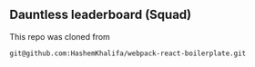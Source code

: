 ## Dauntless leaderboard (Squad)

This repo was cloned from 

`git@github.com:HashemKhalifa/webpack-react-boilerplate.git`
